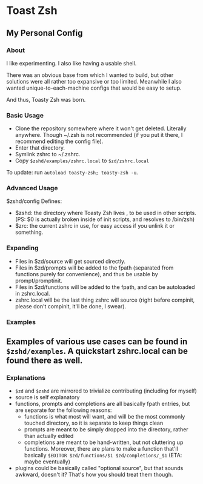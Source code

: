 Toast Zsh
=========

My Personal Config
------------------

### About ###
I like experimenting.
I also like having a usable shell.

There was an obvious base from which I wanted to build, but other solutions were all rather too expansive or too limited. Meanwhile I also wanted unique-to-each-machine configs that would be easy to setup.

And thus, Toasty Zsh was born.

### Basic Usage ###
- Clone the repository somewhere where it won't get deleted. Literally anywhere. Though ~/.zsh is not recommended (if you put it there, I recommend editing the config file).
- Enter that directory.
- Symlink zshrc to ~/.zshrc.
- Copy `$zshd/examples/zshrc.local` to `$zd/zshrc.local`

To update: run `autoload toasty-zsh; toasty-zsh -u`.

### Advanced Usage ###
$zshd/config Defines:
- $zshd: the directory where Toasty Zsh lives , to be used in other scripts. (PS: $0 is actually broken inside of init scripts, and resolves to /bin/zsh)
- $zrc: the current zshrc in use, for easy access if you unlink it or something.

### Expanding ###
- Files in $zd/source will get sourced directly.
- Files in $zd/prompts will be added to the fpath (separated from functions purely for convenience), and thus be usable by prompt/promptinit.
- Files in $zd/functions will be added to the fpath, and can be autoloaded in zshrc.local.
- zshrc.local will be the last thing zshrc will source (right before compinit, please don't compinit, it'll be done, I swear).

### Examples ###
Examples of various use cases can be found in `$zshd/examples`. A quickstart zshrc.local can be found there as well.
----
### Explanations ###
- `$zd` and `$zshd` are mirrored to trivialize contributing (including for myself)
- source is self explanatory
- functions, prompts and completions are all basically fpath entries, but are separate for the following reasons:
  - functions is what most will want, and will be the most commonly touched directory, so it is separate to keep things clean
  - prompts are meant to be simply dropped into the directory, rather than actually edited
  - completions are meant to be hand-written, but not cluttering up functions. Moreover, there are plans to make a function that'll basically `$EDITOR $zd/functions/$1 $zd/completions/_$1` (ETA: maybe eventually)
- plugins could be basically called "optional source", but that sounds awkward, doesn't it? That's how you should treat them though.
